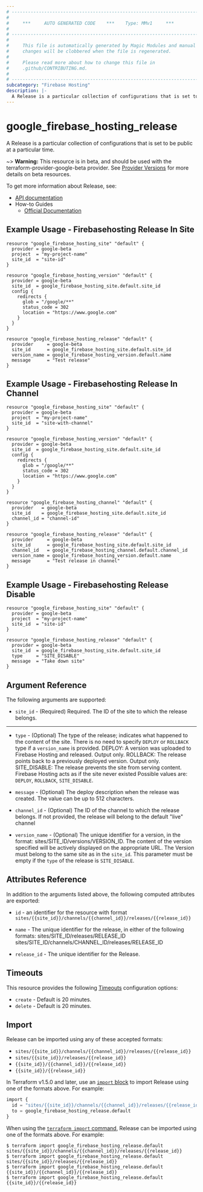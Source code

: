 ```yaml
---
# ----------------------------------------------------------------------------
#
#     ***     AUTO GENERATED CODE    ***    Type: MMv1     ***
#
# ----------------------------------------------------------------------------
#
#     This file is automatically generated by Magic Modules and manual
#     changes will be clobbered when the file is regenerated.
#
#     Please read more about how to change this file in
#     .github/CONTRIBUTING.md.
#
# ----------------------------------------------------------------------------
subcategory: "Firebase Hosting"
description: |-
  A Release is a particular collection of configurations that is set to be public at a particular time.
---
```


# google_firebase_hosting_release

A Release is a particular collection of configurations that is set to be public at a particular time.

~> **Warning:** This resource is in beta, and should be used with the terraform-provider-google-beta provider.
See [Provider Versions](https://terraform.io/docs/providers/google/guides/provider_versions.html) for more details on beta resources.

To get more information about Release, see:

* [API documentation](https://firebase.google.com/docs/reference/hosting/rest/v1beta1/sites.releases)
* How-to Guides
    * [Official Documentation](https://firebase.google.com/docs/hosting)

## Example Usage - Firebasehosting Release In Site


```hcl
resource "google_firebase_hosting_site" "default" {
  provider = google-beta
  project  = "my-project-name"
  site_id  = "site-id"
}

resource "google_firebase_hosting_version" "default" {
  provider = google-beta
  site_id  = google_firebase_hosting_site.default.site_id
  config {
    redirects {
      glob = "/google/**"
      status_code = 302
      location = "https://www.google.com"
    }
  }
}

resource "google_firebase_hosting_release" "default" {
  provider     = google-beta
  site_id      = google_firebase_hosting_site.default.site_id
  version_name = google_firebase_hosting_version.default.name
  message      = "Test release"
}
```
## Example Usage - Firebasehosting Release In Channel


```hcl
resource "google_firebase_hosting_site" "default" {
  provider = google-beta
  project  = "my-project-name"
  site_id  = "site-with-channel"
}

resource "google_firebase_hosting_version" "default" {
  provider = google-beta
  site_id  = google_firebase_hosting_site.default.site_id
  config {
    redirects {
      glob = "/google/**"
      status_code = 302
      location = "https://www.google.com"
    }
  }
}

resource "google_firebase_hosting_channel" "default" {
  provider   = google-beta
  site_id    = google_firebase_hosting_site.default.site_id
  channel_id = "channel-id"
}

resource "google_firebase_hosting_release" "default" {
  provider     = google-beta
  site_id      = google_firebase_hosting_site.default.site_id
  channel_id   = google_firebase_hosting_channel.default.channel_id
  version_name = google_firebase_hosting_version.default.name
  message      = "Test release in channel"
}
```
## Example Usage - Firebasehosting Release Disable


```hcl
resource "google_firebase_hosting_site" "default" {
  provider = google-beta
  project  = "my-project-name"
  site_id  = "site-id"
}

resource "google_firebase_hosting_release" "default" {
  provider = google-beta
  site_id  = google_firebase_hosting_site.default.site_id
  type     = "SITE_DISABLE"
  message  = "Take down site"
}
```

## Argument Reference

The following arguments are supported:


* `site_id` -
  (Required)
  Required. The ID of the site to which the release belongs.


- - -


* `type` -
  (Optional)
  The type of the release; indicates what happened to the content of the site. There is no need to specify
  `DEPLOY` or `ROLLBACK` type if a `version_name` is provided.
  DEPLOY: A version was uploaded to Firebase Hosting and released. Output only.
  ROLLBACK: The release points back to a previously deployed version. Output only.
  SITE_DISABLE: The release prevents the site from serving content. Firebase Hosting acts as if the site never existed
  Possible values are: `DEPLOY`, `ROLLBACK`, `SITE_DISABLE`.

* `message` -
  (Optional)
  The deploy description when the release was created. The value can be up to 512 characters.

* `channel_id` -
  (Optional)
  The ID of the channel to which the release belongs. If not provided, the release will
  belong to the default "live" channel

* `version_name` -
  (Optional)
  The unique identifier for a version, in the format: sites/SITE_ID/versions/VERSION_ID.
  The content of the version specified will be actively displayed on the appropriate URL.
  The Version must belong to the same site as in the `site_id`.
  This parameter must be empty if the `type` of the release is `SITE_DISABLE`.



## Attributes Reference

In addition to the arguments listed above, the following computed attributes are exported:

* `id` - an identifier for the resource with format `sites/{{site_id}}/channels/{{channel_id}}/releases/{{release_id}}`

* `name` -
  The unique identifier for the release, in either of the following formats:
  sites/SITE_ID/releases/RELEASE_ID
  sites/SITE_ID/channels/CHANNEL_ID/releases/RELEASE_ID

* `release_id` -
  The unique identifier for the Release.


## Timeouts

This resource provides the following
[Timeouts](https://developer.hashicorp.com/terraform/plugin/sdkv2/resources/retries-and-customizable-timeouts) configuration options:

- `create` - Default is 20 minutes.
- `delete` - Default is 20 minutes.

## Import


Release can be imported using any of these accepted formats:

* `sites/{{site_id}}/channels/{{channel_id}}/releases/{{release_id}}`
* `sites/{{site_id}}/releases/{{release_id}}`
* `{{site_id}}/{{channel_id}}/{{release_id}}`
* `{{site_id}}/{{release_id}}`


In Terraform v1.5.0 and later, use an [`import` block](https://developer.hashicorp.com/terraform/language/import) to import Release using one of the formats above. For example:

```tf
import {
  id = "sites/{{site_id}}/channels/{{channel_id}}/releases/{{release_id}}"
  to = google_firebase_hosting_release.default
}
```

When using the [`terraform import` command](https://developer.hashicorp.com/terraform/cli/commands/import), Release can be imported using one of the formats above. For example:

```
$ terraform import google_firebase_hosting_release.default sites/{{site_id}}/channels/{{channel_id}}/releases/{{release_id}}
$ terraform import google_firebase_hosting_release.default sites/{{site_id}}/releases/{{release_id}}
$ terraform import google_firebase_hosting_release.default {{site_id}}/{{channel_id}}/{{release_id}}
$ terraform import google_firebase_hosting_release.default {{site_id}}/{{release_id}}
```
